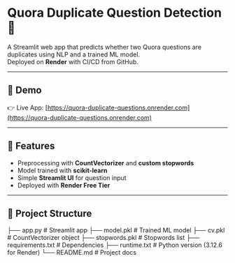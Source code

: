 # Quora Duplicate Question Detection 🚀

A Streamlit web app that predicts whether two Quora questions are duplicates using NLP and a trained ML model.  
Deployed on **Render** with CI/CD from GitHub.

---

## 🔹 Demo
👉 Live App: [https://quora-duplicate-questions.onrender.com](https://quora-duplicate-questions.onrender.com)

---

## 🔹 Features
- Preprocessing with **CountVectorizer** and **custom stopwords**
- Model trained with **scikit-learn**
- Simple **Streamlit UI** for question input
- Deployed with **Render Free Tier**

---

## 🔹 Project Structure
├── app.py # Streamlit app
├── model.pkl # Trained ML model
├── cv.pkl # CountVectorizer object
├── stopwords.pkl # Stopwords list
├── requirements.txt # Dependencies
├── runtime.txt # Python version (3.12.6 for Render)
└── README.md # Project docs


